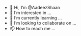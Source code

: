 - 👋 Hi, I’m @AadeezShaan
- 👀 I’m interested in ...
- 🌱 I’m currently learning ...
- 💞️ I’m looking to collaborate on ...
- 📫 How to reach me ...

<!---
AadeezShaan/AadeezShaan is a ✨ special ✨ repository because its `README.md` (this file) appears on your GitHub profile.
You can click the Preview link to take a look at your changes.
--->
